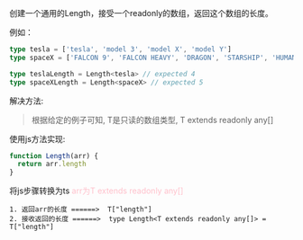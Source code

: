 创建一个通用的Length，接受一个readonly的数组，返回这个数组的长度。

例如：
```typescript
type tesla = ['tesla', 'model 3', 'model X', 'model Y']
type spaceX = ['FALCON 9', 'FALCON HEAVY', 'DRAGON', 'STARSHIP', 'HUMAN SPACEFLIGHT']

type teslaLength = Length<tesla> // expected 4
type spaceXLength = Length<spaceX> // expected 5
```

解决方法:

> 根据给定的例子可知, T是只读的数组类型, T extends readonly any[]

使用js方法实现:

```javascript
function Length(arr) {
  return arr.length
}
```

将js步骤转换为ts <font color=pink>arr为T extends readonly any[]</font>

```
1. 返回arr的长度 ======>  T["length"] 
2. 接收返回的长度 ======>  type Length<T extends readonly any[]> = T["length"]
```
